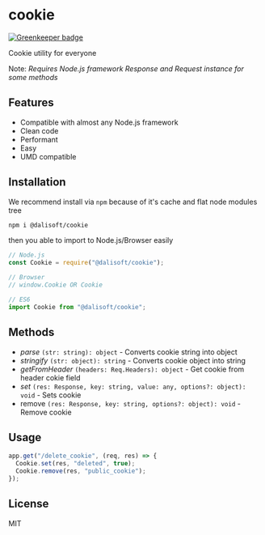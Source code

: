 # cookie

[![Greenkeeper badge](https://badges.greenkeeper.io/dalisoft/cookie.svg)](https://greenkeeper.io/)

Cookie utility for everyone

Note: _Requires Node.js framework Response and Request instance for some methods_

## Features

- Compatible with almost any Node.js framework
- Clean code
- Performant
- Easy
- UMD compatible

## Installation

We recommend install via `npm` because of it's cache and flat node modules tree

```bash
npm i @dalisoft/cookie
```

then you able to import to Node.js/Browser easily

```js
// Node.js
const Cookie = require("@dalisoft/cookie");

// Browser
// window.Cookie OR Cookie

// ES6
import Cookie from "@dalisoft/cookie";
```

## Methods

- _parse_ `(str: string): object` - Converts cookie string into object
- _stringify_ `(str: object): string` - Converts cookie object into string
- _getFromHeader_ `(headers: Req.Headers): object` - Get cookie from header cokie field
- _set_ `(res: Response, key: string, value: any, options?: object): void` - Sets cookie
- remove `(res: Response, key: string, options?: object): void` - Remove cookie

## Usage

```js
app.get("/delete_cookie", (req, res) => {
  Cookie.set(res, "deleted", true);
  Cookie.remove(res, "public_cookie");
});
```

## License

MIT
